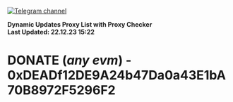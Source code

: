 [![Telegram channel](https://img.shields.io/endpoint?url=https://runkit.io/damiankrawczyk/telegram-badge/branches/master?url=https://t.me/n4z4v0d)](https://t.me/n4z4v0d) 

**Dynamic Updates Proxy List with Proxy Checker**  
**Last Updated: 22.12.23 15:22**

# DONATE (_any evm_) - 0xDEADf12DE9A24b47Da0a43E1bA70B8972F5296F2
